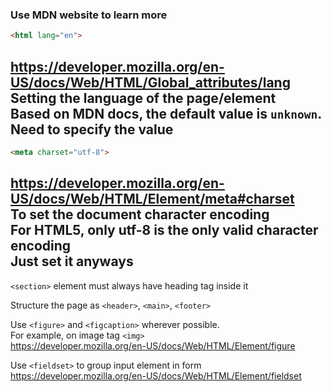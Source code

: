 ### Use MDN website to learn more
```html
<html lang="en">
```
https://developer.mozilla.org/en-US/docs/Web/HTML/Global_attributes/lang  
Setting the language of the page/element  
Based on MDN docs, the default value is `unknown`. Need to specify the value  
---
```html
<meta charset="utf-8">
```  
https://developer.mozilla.org/en-US/docs/Web/HTML/Element/meta#charset  
To set the document character encoding  
For HTML5, only utf-8 is the only valid character encoding  
Just set it anyways
---

`<section>` element must always have heading tag inside it  

Structure the page as `<header>`, `<main>`, `<footer>`


Use `<figure>` and `<figcaption>` wherever possible.  
For example, on image tag `<img>`  
https://developer.mozilla.org/en-US/docs/Web/HTML/Element/figure  


Use `<fieldset>` to group input element in form  
https://developer.mozilla.org/en-US/docs/Web/HTML/Element/fieldset